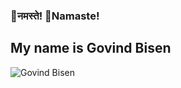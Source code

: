 ###   🙏नमस्ते!  🙏Namaste!  
##    My name is Govind Bisen
![Govind Bisen](https://pbs.twimg.com/profile_images/1460042804944457733/gcNYPElZ_400x400.jpg)

    

<!--
**govindbisen/govindbisen** is a ✨ _special_ ✨ repository because its `README.md` (this file) appears on your GitHub profile.

Here are some ideas to get you started:

- 🔭 I’m currently working on ...
- 🌱 I’m currently learning ...
- 👯 I’m looking to collaborate on ...
- 🤔 I’m looking for help with ...
- 💬 Ask me about ...
- 📫 How to reach me: ...
- 😄 Pronouns: ...
- ⚡ Fun fact: ...
-->
